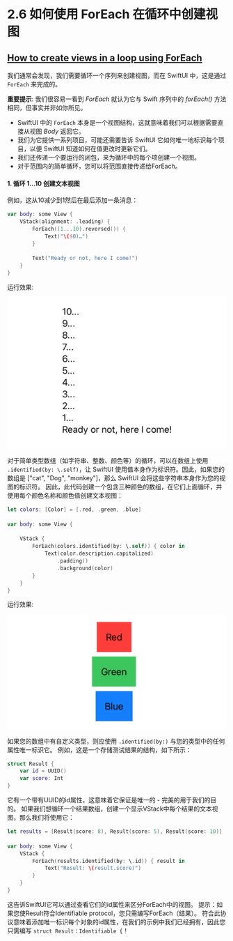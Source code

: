 # 2.6 如何使用 ForEach 在循环中创建视图

## [How to create views in a loop using ForEach](https://www.hackingwithswift.com/quick-start/swiftui/how-to-create-views-in-a-loop-using-foreach)

我们通常会发现，我们需要循环一个序列来创建视图，而在 SwiftUI 中，这是通过 `ForEach` 来完成的。

**重要提示**: 我们很容易一看到 _ForEach_ 就认为它与 Swift 序列中的 _forEach\(\)_ 方法相同，但事实并非如你所见。

* SwiftUI 中的 `ForEach` 本身是一个视图结构，这就意味着我们可以根据需要直接从视图 _Body_ 返回它。
* 我们为它提供一系列项目，可能还需要告诉 SwiftUI 它如何唯一地标识每个项目，以便 SwiftUI 知道如何在值更改时更新它们。
* 我们还传递一个要运行的闭包，来为循环中的每个项创建一个视图。
* 对于范围内的简单循环，您可以将范围直接传递给ForEach。

#### 1. 循环 1...10 创建文本视图

例如，这从10减少到1然后在最后添加一条消息：

```swift
var body: some View {
    VStack(alignment: .leading) {
        ForEach((1...10).reversed()) {
            Text("\($0)…")
        }

        Text("Ready or not, here I come!")
    }
}
```

运行效果: 

![ForEach create views](../.gitbook/assets/foreach_create_views.png)

对于简单类型数组（如字符串、整数、颜色等）的循环，可以在数组上使用 `.identified(by: \.self)`，让 SwiftUI 使用值本身作为标识符。因此，如果您的数组是 \["cat", "Dog", "monkey"\]，那么 SwiftUI 会将这些字符串本身作为您的视图的标识符。 因此，此代码创建一个包含三种颜色的数组，在它们上面循环，并使用每个颜色名称和颜色值创建文本视图：

```swift
let colors: [Color] = [.red, .green, .blue]

var body: some View {

    VStack {
        ForEach(colors.identified(by: \.self)) { color in
            Text(color.description.capitalized)
                .padding()
                .background(color)
        }
    }
}
```

运行效果: 

![ForEach colors](../.gitbook/assets/foreach_colors_array.png)

如果您的数组中有自定义类型，则应使用 `.identified(by:)` 与您的类型中的任何属性唯一标识它。 例如，这是一个存储测试结果的结构，如下所示：

```swift
struct Result {
    var id = UUID()
    var score: Int
}
```

它有一个带有UUID的id属性，这意味着它保证是唯一的 - 完美的用于我们的目的。 如果我们想循环一个结果数组，创建一个显示VStack中每个结果的文本视图，那么我们将使用它：

```swift
let results = [Result(score: 8), Result(score: 5), Result(score: 10)]

var body: some View {
    VStack {
        ForEach(results.identified(by: \.id)) { result in
            Text("Result: \(result.score)")
        }
    }
}
```

这告诉SwiftUI它可以通过查看它们的id属性来区分ForEach中的视图。 提示：如果您使Result符合Identifiable protocol，您只需编写ForEach（结果）。 符合此协议意味着添加唯一标识每个对象的id属性，在我们的示例中我们已经拥有，因此您只需编写 `struct Result：Identifiable {`！



























